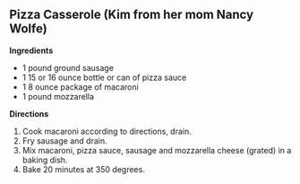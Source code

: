 ## Pizza Casserole 	(Kim from her mom Nancy Wolfe)

**Ingredients**
* 1 pound ground sausage
* 1 15 or 16 ounce bottle or can of pizza sauce
* 1 8 ounce package of macaroni
* 1 pound mozzarella

**Directions**
1. Cook macaroni according to directions, drain.
1. Fry sausage and drain.
1. Mix macaroni, pizza sauce, sausage and mozzarella cheese (grated) in a baking dish.
1. Bake 20 minutes at 350 degrees. 
